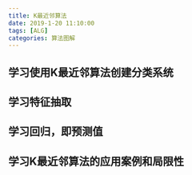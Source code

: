 ```yaml
---
title: K最近邻算法
date: 2019-1-20 11:10:00
tags: [ALG]
categories: 算法图解
---
```


## 学习使用K最近邻算法创建分类系统

## 学习特征抽取

## 学习回归，即预测值

## 学习K最近邻算法的应用案例和局限性



